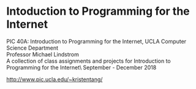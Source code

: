 # Intoduction to Programming for the Internet 

PIC 40A: Introduction to Programming for the Internet, UCLA Computer Science Department\
Professor Michael Lindstrom\
A collection of class assignments and projects for Introduction to Programming for the Internet\ 
September - December 2018

<a href = "http://www.pic.ucla.edu/~kristentang/" target = "_blank" rel="noopener">http://www.pic.ucla.edu/~kristentang/</a>
